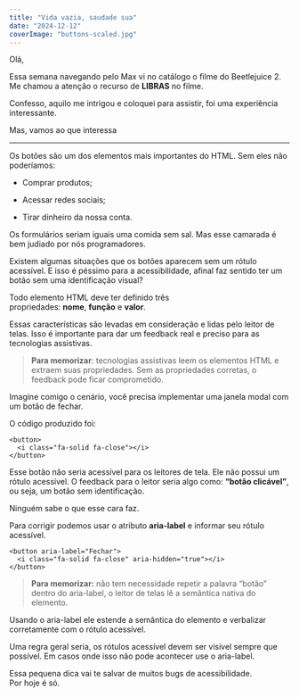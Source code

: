 ```yaml
---
title: "Vida vazia, saudade sua"
date: "2024-12-12"
coverImage: "buttons-scaled.jpg"
---
```


Olá,

Essa semana navegando pelo Max vi no catálogo o filme do Beetlejuice 2. Me chamou a atenção o recurso de **LIBRAS** no filme.

Confesso, aquilo me intrigou e coloquei para assistir, foi uma experiência interessante.

Mas, vamos ao que interessa

* * *

Os botões são um dos elementos mais importantes do HTML. Sem eles não poderíamos:

- Comprar produtos;

- Acessar redes sociais;

- Tirar dinheiro da nossa conta.

Os formulários seriam iguais uma comida sem sal. Mas esse camarada é bem judiado por nós programadores.

Existem algumas situações que os botões aparecem sem um rótulo acessível. E isso é péssimo para a acessibilidade, afinal faz sentido ter um botão sem uma identificação visual?

Todo elemento HTML deve ter definido três propriedades: **nome**, **função** e **valor**.

Essas características são levadas em consideração e lidas pelo leitor de telas. Isso é importante para dar um feedback real e preciso para as tecnologias assistivas.

> **Para memorizar**: tecnologias assistivas leem os elementos HTML e extraem suas propriedades. Sem as propriedades corretas, o feedback pode ficar comprometido.

Imagine comigo o cenário, você precisa implementar uma janela modal com um botão de fechar.  
  
O código produzido foi:

```markup
<button>
  <i class="fa-solid fa-close"></i>
</button>
```

Esse botão não seria acessível para os leitores de tela. Ele não possui um rótulo acessível. O feedback para o leitor seria algo como: **“botão clicável”**, ou seja, um botão sem identificação.

Ninguém sabe o que esse cara faz.

Para corrigir podemos usar o atributo **aria-label** e informar seu rótulo acessível.

```markup
<button aria-label="Fechar">
  <i class="fa-solid fa-close" aria-hidden="true"></i>
</button>
```

> **Para memorizar:** não tem necessidade repetir a palavra “botão” dentro do aria-label, o leitor de telas lê a semântica nativa do elemento.

Usando o aria-label ele estende a semântica do elemento e verbalizar corretamente com o rótulo acessível.

Uma regra geral seria, os rótulos acessível devem ser visível sempre que possível. Em casos onde isso não pode acontecer use o aria-label.

Essa pequena dica vai te salvar de muitos bugs de acessibilidade.  
Por hoje é só.
